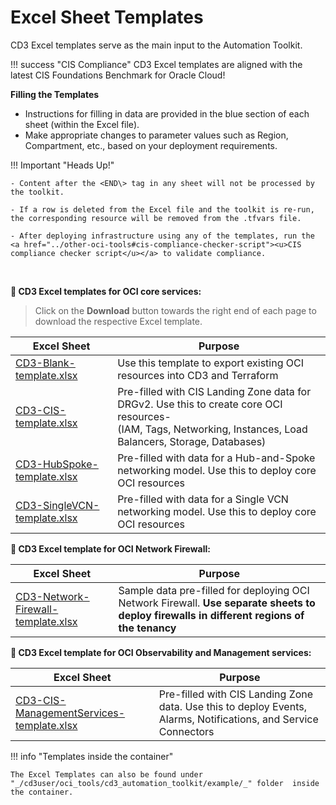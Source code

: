 # **Excel Sheet Templates**

 CD3 Excel templates serve as the main input to the Automation Toolkit. 


!!! success "CIS Compliance"
    CD3 Excel templates are aligned with the latest CIS Foundations Benchmark for Oracle Cloud!


<b>Filling the Templates</b>

- Instructions for filling in data are provided in the blue section of each sheet (within the Excel file).<br>
- Make appropriate changes to parameter values such as Region, Compartment, etc., based on your deployment requirements.


!!! Important "Heads Up!"

    - Content after the <END\> tag in any sheet will not be processed by the toolkit.
    
    - If a row is deleted from the Excel file and the toolkit is re-run, the corresponding resource will be removed from the .tfvars file.

    - After deploying infrastructure using any of the templates, run the <a href="../other-oci-tools#cis-compliance-checker-script"><u>CIS compliance checker script</u></a> to validate compliance.

<br>

**📍 CD3 Excel templates for OCI core services:**

>Click on the **Download** button towards the right end of each page to download the respective Excel template.

|Excel Sheet  | Purpose                                                                                                                    | 
|-----------|----------------------------------------------------------------------------------------------------------------------------|
| [CD3-Blank-template.xlsx](https://github.com/oracle-devrel/cd3-automation-toolkit/blob/main/cd3_automation_toolkit/example/CD3-Blank-template.xlsx)   | 	Use this template to export existing OCI resources into CD3 and Terraform| 
| [CD3-CIS-template.xlsx](https://github.com/oracle-devrel/cd3-automation-toolkit/blob/main/cd3_automation_toolkit/example/CD3-CIS-template.xlsx)      | Pre-filled with CIS Landing Zone data for DRGv2. Use this to create core OCI resources- <br> (IAM, Tags, Networking, Instances, Load Balancers, Storage, Databases) |
|[CD3-HubSpoke-template.xlsx](https://github.com/oracle-devrel/cd3-automation-toolkit/blob/main/cd3_automation_toolkit/example/CD3-HubSpoke-template.xlsx)        | Pre-filled with data for a Hub-and-Spoke networking model. Use this to deploy core OCI resources|
|[CD3-SingleVCN-template.xlsx](https://github.com/oracle-devrel/cd3-automation-toolkit/blob/main/cd3_automation_toolkit/example/CD3-SingleVCN-template.xlsx)      | Pre-filled with data for a Single VCN networking model. Use this to deploy core OCI resources|




**📍 CD3 Excel template for OCI Network Firewall:**


|Excel Sheet  | Purpose                                                                                                                    | 
|-----------|----------------------------------------------------------------------------------------------------------------------------|
| [CD3-Network-Firewall-template.xlsx](https://github.com/oracle-devrel/cd3-automation-toolkit/blob/main/cd3_automation_toolkit/example/CD3-Firewall-template.xlsx)   | 	Sample data pre-filled for deploying OCI Network Firewall. **Use separate sheets to  deploy firewalls in different regions of the tenancy** | 




**📍 CD3 Excel template for OCI Observability and Management services:**


|Excel Sheet| Purpose                                                                                                                    | 
|-----------|----------------------------------------------------------------------------------------------------------------------------|
|[CD3-CIS-ManagementServices-template.xlsx](https://github.com/oracle-devrel/cd3-automation-toolkit/blob/main/cd3_automation_toolkit/example/CD3-CIS-ManagementServices-template.xlsx) | Pre-filled with CIS Landing Zone data. Use this to deploy Events, Alarms, Notifications, and Service Connectors|


!!! info "Templates inside the container"

    The Excel Templates can also be found under "_/cd3user/oci_tools/cd3_automation_toolkit/example/_" folder  inside the container.
